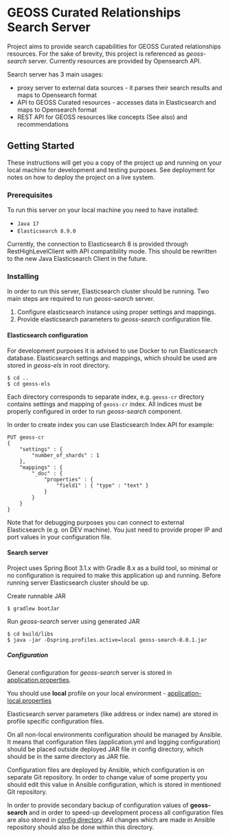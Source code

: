 # GEOSS Curated Relationships Search Server

Project aims to provide search capabilities for GEOSS Curated relationships resources.
For the sake of brevity, this project is referenced as *geoss-search* server.
Currently resources are provided by Opensearch API.

Search server has 3 main usages:
- proxy server to external data sources - it parses their search results and maps to Opensearch format
- API to GEOSS Curated resources - accesses data in Elasticsearch and maps to Opensearch format
- REST API for GEOSS resources like concepts (See also) and recommendations

## Getting Started

These instructions will get you a copy of the project up and running on your local machine for development and testing purposes.
See deployment for notes on how to deploy the project on a live system.

### Prerequisites

To run this server on your local machine you need to have installed:

- `Java 17`
- `Elasticsearch 8.9.0`

Currently, the connection to Elasticsearch 8 is provided through RestHighLevelClient with API compatibility mode.
This should be rewritten to the new Java Elasticsearch Client in the future.

### Installing

In order to run this server, Elasticsearch cluster should be running.
Two main steps are required to run *geoss-search* server.

1. Configure elasticsearch instance using proper settings and mappings.
2. Provide elasticsearch parameters to *geoss-search* configuration file.

#### Elasticsearch configuration

For development purposes it is advised to use Docker to run Elasticsearch database.
Elasticsearch settings and mappings, which should be used are stored in *geoss-els* in root directory.
```
$ cd ..
$ cd geoss-els
```

Each directory corresponds to separate index, e.g. `geoss-cr` directory contains settings and mapping of `geoss-cr` index.
All indices must be properly configured in order to run _geoss-search_ component.

In order to create index you can use Elasticsearch Index API for example:
```
PUT geoss-cr
{
    "settings" : {
        "number_of_shards" : 1
    },
    "mappings" : {
        "_doc" : {
            "properties" : {
                "field1" : { "type" : "text" }
            }
        }
    }
}
```

Note that for debugging purposes you can connect to external Elasticsearch (e.g. on DEV machine).
You just need to provide proper IP and port values in your configuration file.

#### Search server
Project uses Spring Boot 3.1.x with Gradle 8.x as a build tool, so minimal or no configuration is required to make this application up and running.
Before running server Elasticsearch cluster should be up.

Create runnable JAR
```
$ gradlew bootJar
```

Run *geoss-search* server using generated JAR
```
$ cd build/libs
$ java -jar -Dspring.profiles.active=local geoss-search-0.0.1.jar
```

##### Configuration

General configuration for *geoss-search* server is stored in [application.properties](src/main/resources/application.properties).

You should use **local** profile on your local environment - [application-local.properties](src/main/resources/application-local.properties)

Elasticsearch server parameters (like address or index name) are stored in profile specific configuration files.

On all non-local environments configuration should be managed by Ansible. It means that configuration files (application.yml and logging configuration)
should be placed outside deployed JAR file in config directory, which should be in the same directory as JAR file.

Configuration files are deployed by Ansible, which configuration is on separate Git repository. In order to change value of some property
you should edit this value in Ansible configuration, which is stored in mentioned Git repository.

In order to provide secondary backup of configuration values of **geoss-search** and in order to speed-up development process all configuration files are also stored in [config directory](config).
All changes which are made in Ansible repository should also be done within this directory.
